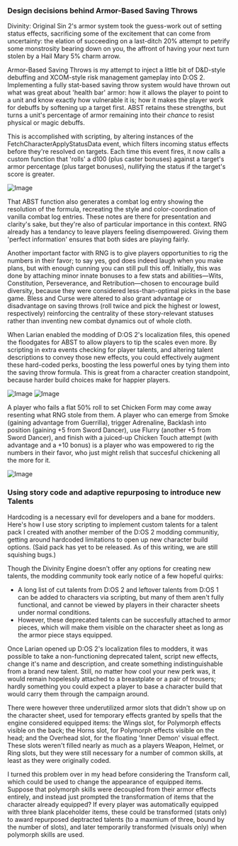### Design decisions behind Armor-Based Saving Throws

Divinity: Original Sin 2's armor system took the guess-work out of setting status effects, sacrificing some of the excitement that can come from uncertainty: the elation of succeeding on a last-ditch 20% attempt to petrify some monstrosity bearing down on you, the affront of having your next turn stolen by a Hail Mary 5% charm arrow.

Armor-Based Saving Throws is my attempt to inject a little bit of D&D-style debuffing and XCOM-style risk management gameplay into D:OS 2. Implementing a fully stat-based saving throw system would have thrown out what was great about 'health bar' armor: how it allows the player to point to a unit and know exactly how vulnerable it is; how it makes the player work for debuffs by softening up a target first. ABST retains these strengths, but turns a unit's percentage of armor remaining into their _chance_ to resist physical or magic debuffs. 

This is accomplished with scripting, by altering instances of the FetchCharacterApplyStatusData event, which filters incoming status effects before they're resolved on targets. Each time this event fires, it now calls a custom function that 'rolls' a d100 (plus caster bonuses) against a target's armor percentage (plus target bonuses), nullifying the status if the target's score is greater.

![Image](https://i.imgur.com/LREhPza.jpg)

That ABST function also generates a combat log entry showing the resolution of the formula, recreating the style and color-coordination of vanilla combat log entries. These notes are there for presentation and clarity's sake, but they're also of particular importance in this context. RNG already has a tendancy to leave players feeling disempowered. Giving them 'perfect information' ensures that both sides are playing fairly.

Another important factor with RNG is to give players opportunities to rig the numbers in their favor; to say yes, god does indeed laugh when you make plans, but with enough cunning you can still pull this off. Initially, this was done by attaching minor innate bonuses to a few stats and abilities—Wits, Constitution, Perseverance, and Retribution—chosen to encourage build diversity, because they were considered less-than-optimal picks in the base game. Bless and Curse were altered to also grant advantage or disadvantage on saving throws (roll twice and pick the highest or lowest, respectively) reinforcing the centrality of these story-relevant statuses rather than inventing new combat dynamics out of whole cloth.

When Larian enabled the modding of D:OS 2's localization files, this opened the floodgates for ABST to allow players to tip the scales even more. By scripting in extra events checking for player talents, and altering talent descriptions to convey those new effects, you could effectively augment these hard-coded perks, boosting the less powerful ones by tying them into the saving throw formula. This is great from a character creation standpoint, because harder build choices make for happier players.

![Image](https://i.imgur.com/0UVQHHi.jpg)
![Image](https://i.imgur.com/xn2iCVZ.jpg)

A player who fails a flat 50% roll to set Chicken Form may come away resenting what RNG stole from them. A player who can emerge from Smoke (gaining advantage from Guerrilla), trigger Adrenaline, Backlash into position (gaining +5 from Sword Dancer), use Flurry (another +5 from Sword Dancer), and finish with a juiced-up Chicken Touch attempt (with advantage and a +10 bonus) is a player who was empowered to rig the numbers in their favor, who just might relish that succesful chickening all the more for it.

![Image](https://i.imgur.com/5u0llvb.jpg)

### Using story code and adaptive repurposing to introduce new Talents

Hardcoding is a necessary evil for developers and a bane for modders. Here's how I use story scripting to implement custom talents for a talent pack I created with another member of the D:OS 2 modding communitiy, getting around hardcoded limitations to open up new character build options. (Said pack has yet to be released. As of this writing, we are still squishing bugs.)

Though the Divinity Engine doesn't offer any options for creating new talents, the modding community took early notice of a few hopeful quirks:
 * A long list of cut talents from D:OS 2 and leftover talents from D:OS 1 can be added to characters via scripting, but many of them aren't fully functional, and cannot be viewed by players in their character sheets under normal conditions.
 * However, these deprecated talents can be succesfully attached to armor pieces, which will make them visible on the character sheet as long as the armor piece stays equipped.

Once Larian opened up D:OS 2's localization files to modders, it was possible to take a non-functioning deprecated talent, script new effects, change it's name and description, and create something indistinguishable from a brand new talent. Still, no matter how cool your new perk was, it would remain hopelessly attached to a breastplate or a pair of trousers; hardly something you could expect a player to base a character build that would carry them through the campaign around.

There were however three underutilized armor slots that didn't show up on the character sheet, used for temporary effects granted by spells that the engine considered equipped items: the Wings slot, for Polymorph effects visible on the back; the Horns slot, for Polymorph effects visible on the head; and the Overhead slot, for the floating 'Inner Demon' visual effect. These slots weren't filled nearly as much as a players Weapon, Helmet, or Ring slots, but they were still necessary for a number of common skills, at least as they were originally coded.

I turned this problem over in my head before considering the Transform call, which could be used to change the appearance of equipped items. Suppose that polymorph skills were decoupled from their armor effects entirely, and instead just prompted the transformation of items that the character already equipped? If every player was automatically equipped with three blank placeholder items, these could be transformed (stats only) to award repurposed deptracted talents (to a maxmium of three, bound by the number of slots), and later temporarily transformed (visuals only) when polymorph skills are used.


 
